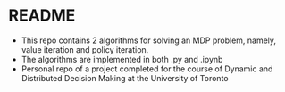 # README

- This repo contains 2 algorithms for solving an MDP problem, namely, value iteration and policy iteration.
- The algorithms are implemented in both .py and .ipynb
- Personal repo of a project completed for the course of Dynamic and Distributed Decision Making at the University of Toronto